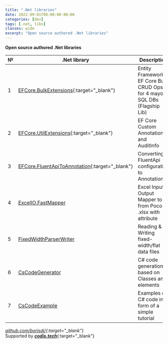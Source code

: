```yaml
---
title: ".Net libraries"
date: 2022-09-01T00:00:00-00:00
categories: [dev]
tags: [.net, libs]
classes: wide
excerpt: "Open source authored .Net libraries"
---
```


**Open source authored .Net libraries**<br>

| №  | .Net library             | Description                                              |
| -  | ------------------------ | -------------------------------------------------------- |
| 1  | [EFCore.BulkExtensions](https://github.com/borisdj/EFCore.BulkExtensions){:target="_blank"} | Entity Framework EF Core Bulk CRUD Ops for 4 mayor SQL DBs (Flagship Lib)|
| 2  | [EFCore.UtilExtensions](https://github.com/borisdj/EFCore.UtilExtensions){:target="_blank"} | EF Core Custom Annotations and AuditInfo |
| 3  | [EFCore.FluentApiToAnnotation](https://github.com/borisdj/EFCore.FluentApiToAnnotation){:target="_blank"} | Converting FluentApi configuration to Annotations |
| 4  | [ExcelIO.FastMapper](https://github.com/borisdj/ExcelIO.FastMapper) | Excel Input Output Mapper to-from Poco & .xlsx with attribute |
| 5  | [FixedWidthParserWriter](https://github.com/borisdj/FixedWidthParserWriter) | Reading & Writing fixed-width/flat data files |
| 6  | [CsCodeGenerator](https://github.com/borisdj/CsCodeGenerator) | C# code generation based on Classes and elements |
| 7  | [CsCodeExample](https://github.com/borisdj/CsCodeExample) | Examples of C# code in form of a simple tutorial |

*[github.com/borisdj/](https://github.com/borisdj){:target="_blank"}*  
Supported by [***codis.tech***](https://codis.tech/){:target="_blank"}  

